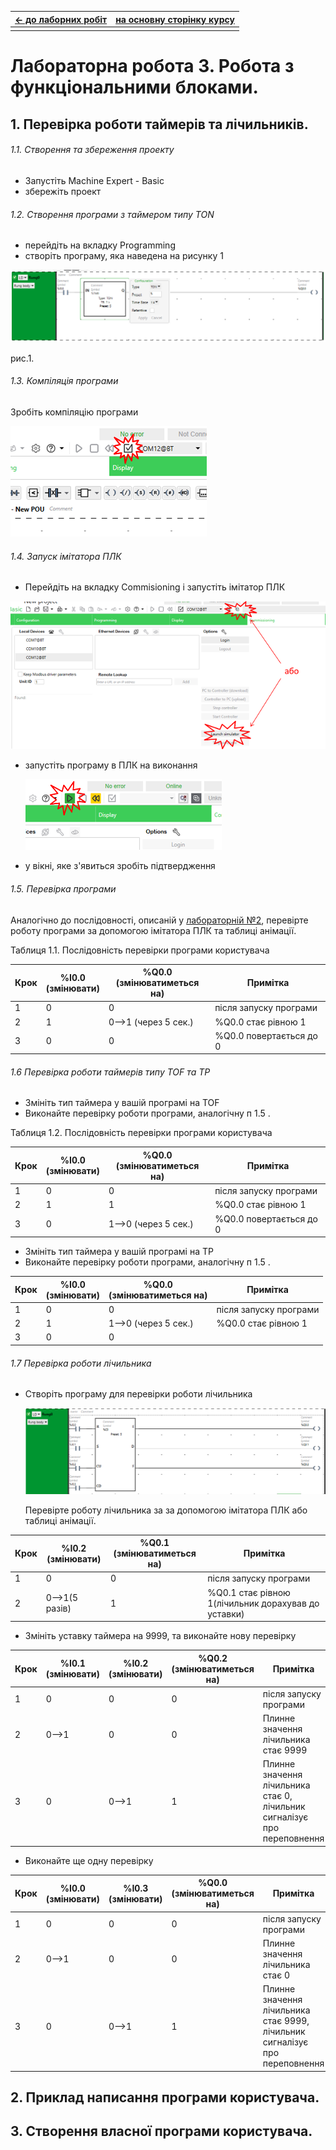 | [<- до лаборних робіт](README.md) | [на основну сторінку курсу](../README.md) |
| --------------------------------- | ----------------------------------------- |
|                                   |                                           |

# Лабораторна робота 3. Робота з функціональними блоками.

## 1. Перевірка роботи таймерів та лічильників.

###### 1.1. Створення та збереження проекту

- Запустіть Machine Expert - Basic
- збережіть проект

###### 1.2. Створення програми з таймером типу TON

- перейдіть на вкладку Programming 
- створіть програму, яка наведена на рисунку 1

![](media3/1.png)

рис.1.

###### 1.3. Компіляція програми 

Зробіть компіляцію програми

![](media3/6.png)

###### 1.4. Запуск імітатора ПЛК

- Перейдіть на вкладку Commisioning і запустіть імітатор ПЛК  

![](media3/7.png)

- запустіть програму в ПЛК на виконання

  ![](media3/8.png)

- у вікні, яке з'явиться зробіть підтвердження

###### 1.5. Перевірка програми

Аналогічно до послідовності, описаній у [лабораторній №2](lab2_LD.md), перевірте роботу програми за допомогою імітатора ПЛК та таблиці анімації.

Таблиця 1.1. Послідовність перевірки програми користувача

| Крок | %I0.0 <br />(змінювати) | %Q0.0 <br />(змінюватиметься на) | Примітка                |
| ---- | ----------------------- | -------------------------------- | ----------------------- |
| 1    | 0                       | 0                                | після запуску програми  |
| 2    | 1                       | 0-->1 (через 5 сек.)             | %Q0.0 стає рівною 1     |
| 3    | 0                       | 0                                | %Q0.0 повертається до 0 |

###### 1.6 Перевірка роботи таймерів типу TOF та TP

- Змініть тип таймера у вашій програмі на TOF
- Виконайте перевірку роботи програми, аналогічну п 1.5 .

Таблиця 1.2. Послідовність перевірки програми користувача

| Крок | %I0.0 <br />(змінювати) | %Q0.0 <br />(змінюватиметься на) | Примітка                |
| ---- | ----------------------- | -------------------------------- | ----------------------- |
| 1    | 0                       | 0                                | після запуску програми  |
| 2    | 1                       | 1                                | %Q0.0 стає рівною 1     |
| 3    | 0                       | 1-->0 (через 5 сек.)             | %Q0.0 повертається до 0 |

- Змініть тип таймера у вашій програмі на TP
- Виконайте перевірку роботи програми, аналогічну п 1.5 .





| Крок | %I0.0 <br />(змінювати) | %Q0.0 <br />(змінюватиметься на) | Примітка               |
| ---- | ----------------------- | -------------------------------- | ---------------------- |
| 1    | 0                       | 0                                | після запуску програми |
| 2    | 1                       | 1-->0 (через 5 сек.)             | %Q0.0 стає рівною 1    |
| 3    | 0                       | 0                                |                        |



###### 1.7 Перевірка роботи лічильника

- Створіть програму для перевірки роботи лічильника

  ![](media3/10.png)

  Перевірте роботу лічильника за за допомогою імітатора ПЛК або таблиці анімації.

| Крок | %I0.2<br />(змінювати) | %Q0.1 <br />(змінюватиметься на) | Примітка                                            |
| ---- | ---------------------- | -------------------------------- | --------------------------------------------------- |
| 1    | 0                      | 0                                | після запуску програми                              |
| 2    | 0-->1(5 разів)         | 1                                | %Q0.1 стає рівною 1(лічильник дорахував до уставки) |

- Змініть уставку таймера на 9999, та виконайте нову перевірку

| Крок | %I0.1<br />(змінювати) | %I0.2<br />(змінювати) | %Q0.2 <br />(змінюватиметься на) | Примітка                                                     |
| ---- | ---------------------- | ---------------------- | -------------------------------- | ------------------------------------------------------------ |
| 1    | 0                      | 0                      | 0                                | після запуску програми                                       |
| 2    | 0-->1                  | 0                      | 0                                | Плинне значення лічильника стає 9999                         |
| 3    | 0                      | 0-->1                  | 1                                | Плинне значення лічильника стає 0, лічильник сигналізує про переповнення |

- Виконайте ще одну перевірку


| Крок | %I0.0<br />(змінювати) | %I0.3<br />(змінювати) | %Q0.0 <br />(змінюватиметься на) | Примітка                                                     |
| ---- | ---------------------- | ---------------------- | -------------------------------- | ------------------------------------------------------------ |
| 1    | 0                      | 0                      | 0                                | після запуску програми                                       |
| 2    | 0-->1                  | 0                      | 0                                | Плинне значення лічильника стає 0                            |
| 3    | 0                      | 0-->1                  | 1                                | Плинне значення лічильника стає 9999, лічильник сигналізує про переповнення |



## 2. Приклад написання програми користувача.





## 3. Створення власної програми користувача.

###### 